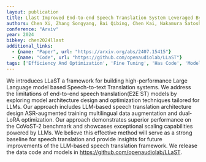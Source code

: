 ```yaml
---
layout: publication
title: Llast Improved End-to-end Speech Translation System Leveraged By Large Language Models
authors: Chen Xi, Zhang Songyang, Bai Qibing, Chen Kai, Nakamura Satoshi
conference: "Arxiv"
year: 2024
bibkey: chen2024llast
additional_links:
  - {name: "Paper", url: "https://arxiv.org/abs/2407.15415"}
  - {name: "Code", url: "https://github.com/openaudiolab/LLaST"}
tags: ['Efficiency And Optimization', 'Fine Tuning', 'Has Code', 'Model Architecture', 'RAG', 'Tools', 'Training Techniques']
---
```

We introduces LLaST a framework for building high-performance Large Language model based Speech-to-text Translation systems. We address the limitations of end-to-end speech translation(E2E ST) models by exploring model architecture design and optimization techniques tailored for LLMs. Our approach includes LLM-based speech translation architecture design ASR-augmented training multilingual data augmentation and dual-LoRA optimization. Our approach demonstrates superior performance on the CoVoST-2 benchmark and showcases exceptional scaling capabilities powered by LLMs. We believe this effective method will serve as a strong baseline for speech translation and provide insights for future improvements of the LLM-based speech translation framework. We release the data code and models in https://github.com/openaudiolab/LLaST.
